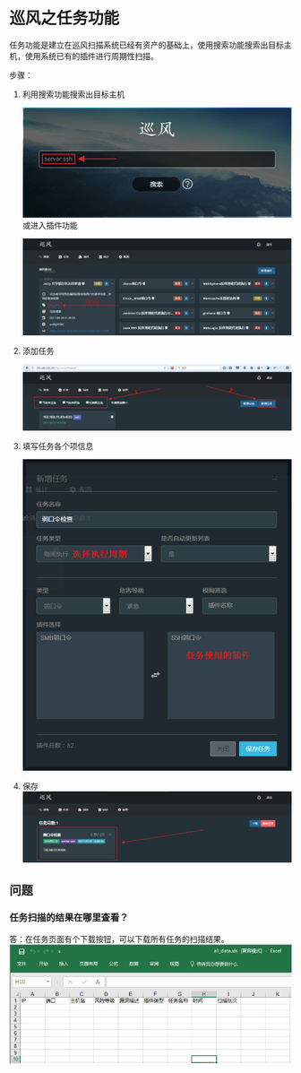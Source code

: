 # 巡风之任务功能

任务功能是建立在巡风扫描系统已经有资产的基础上，使用搜索功能搜索出目标主机，使用系统已有的插件进行周期性扫描。

步骤：

1. 利用搜索功能搜索出目标主机

   ![](../img/3.3_01.png)
   或进入插件功能

   ![](../img/3.3_02.png)
2. 添加任务

   ![](../img/3.3_03.png)
3. 填写任务各个项信息

   ![](../img/3.3_04.png)

4. 保存
    ![](../img/3.3_05.png)

## 问题
### 任务扫描的结果在哪里查看？
答：在任务页面有个下载按钮，可以下载所有任务的扫描结果。
![](../img/3.3_06.png)